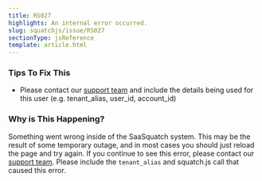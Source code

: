 ```yaml
---
title: RS027
highlights: An internal error occurred.
slug: squatchjs/issue/RS027
sectionType: jsReference
template: article.html
---
```


### Tips To Fix This

 - Please contact our [support team](mailto:support@referralsaasquatch.com?subject=RS027:%20An%20Internal%20Error%20Occurred) and include the details being used for this user (e.g. tenant_alias, user_id, account_id)

### Why is This Happening?

Something went wrong inside of the SaaSquatch system. This may be the result of some temporary outage, and in most cases you should just reload the page and try again. 
If you continue to see this error, please contact our [support team](mailto:support@referralsaasquatch.com?subject=RS027:%20An%20Internal%20Error%20Occurred). Please include the `tenant_alias` and squatch.js call that caused this error.